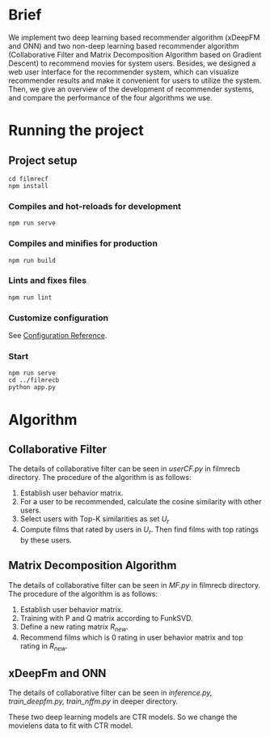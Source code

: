 # Brief

We implement two deep learning based recommender algorithm (xDeepFM and ONN) and two non-deep learning based recommender algorithm (Collaborative Filter and Matrix Decomposition Algorithm based on Gradient Descent) to recommend movies for system users. Besides, we designed a web user interface for the recommender system, which can visualize recommender results and make it convenient for users to utilize the system. Then, we give an overview of the development of recommender systems, and compare the performance of the four algorithms we use.

# Running the project

## Project setup

```shell
cd filmrecf
npm install
```

### Compiles and hot-reloads for development

```shell
npm run serve
```

### Compiles and minifies for production

```shell
npm run build
```

### Lints and fixes files

```shell
npm run lint
```

### Customize configuration

See [Configuration Reference](https://cli.vuejs.org/config/).

### Start

```shell
npm run serve
cd ../filmrecb
python app.py
```



# Algorithm

## Collaborative Filter

The details of collaborative filter can be seen in *userCF.py* in filmrecb directory. The procedure of the algorithm is as follows:

1. Establish user behavior matrix.
2. For a user to be recommended, calculate the cosine similarity with other users.
3. Select users with Top-K similarities as set $U_r$
4. Compute films that rated by users in $U_r$. Then find films with top ratings by these users.

## Matrix Decomposition Algorithm

The details of collaborative filter can be seen in *MF.py* in filmrecb directory. The procedure of the algorithm is as follows:

1. Establish user behavior matrix.
2. Training with P and Q matrix according to FunkSVD.
3. Define a new rating matrix $R_{new}$.
4. Recommend films which is 0 rating in user behavior matrix and top rating in $R_{new}$.

## xDeepFm and ONN

The details of collaborative filter can be seen in *inference.py, train_deepfm.py, train_nffm.py* in deeper directory.

These two deep learning models are CTR models. So we change the movielens data to fit with CTR model.
